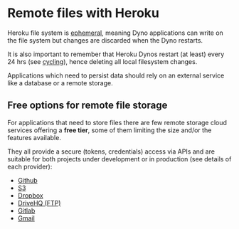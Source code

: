 # Remote files with Heroku

Heroku file system is [ephemeral](https://devcenter.heroku.com/articles/dynos#ephemeral-filesystem), meaning Dyno applications can write on the file system but 
changes are discarded when the Dyno restarts.

It is also important to remember that Heroku Dynos restart (at least) every 24 hrs (see [cycling](https://devcenter.heroku.com/articles/dynos#restarting)), 
hence deleting all local filesystem changes.

Applications which need to persist data should rely on an external service like a database or a remote storage.

## Free options for remote file storage 

For applications that need to store files there are few remote storage cloud services offering a **free tier**, some of them limiting the size and/or the features available.
  
They all provide a secure (tokens, credentials) access via APIs and are suitable for both projects under development or in production (see details of each provider):

* [Github](doc/Github.md)
* [S3](doc/S3.md)
* [Dropbox](doc/Dropbox.md)
* [DriveHQ (FTP)](doc/DriveHQ.md)
* [Gitlab](doc/Gitlab.md)
* [Gmail](doc/Gmail.md)



